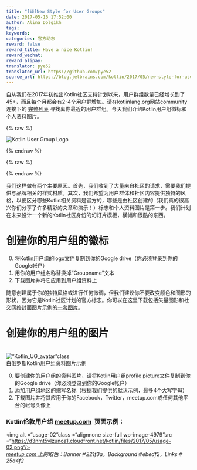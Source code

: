 ```yaml
---
title: "[译]New Style for User Groups"
date: 2017-05-16 17:52:00
author: Alina Dolgikh
tags:
keywords:
categories: 官方动态
reward: false
reward_title: Have a nice Kotlin!
reward_wechat:
reward_alipay:
translator: pye52
translator_url: https://github.com/pye52
source_url: https://blog.jetbrains.com/kotlin/2017/05/new-style-for-user-groups/
---
```


自从我们在2017年初推出Kotlin社区支持计划以来，用户群组数量已经增长到了45+，而且每个月都会有2-4个用户群增加。请在kotlinlang.org网站community连接下的 [完整列表](http://kotlinlang.org/community/user-groups.html#kotlin-user-groups-47) 寻找离你最近的用户群组。今天我们介绍Kotlin用户组徽标和个人资料图片。

{% raw %}
<p><img alt="Kotlin User Group Logo" class="alignnone size-full wp-image-4976" src="https://d3nmt5vlzunoa1.cloudfront.net/kotlin/files/2017/05/Screen-Shot-2017-05-15-at-16.16.21.png"/></p>
{% endraw %}

{% raw %}
<p><span id="more-4997"></span></p>
{% endraw %}

我们这样做有两个主要原因。首先，我们收到了大量来自社区的请求，需要我们提供与品牌相关的样式材质。其次，我们希望为用户群体和社区内容提供独特的风格，以便区分哪些Kotlin相关资料是官方的，哪些是由社区创建的（我们真的很高兴你们分享了许多精彩的文章和演示！）标志和个人资料图片是第一步。我们计划在未来设计一个新的Kotlin社区身份的幻灯片模板，横幅和很酷的东西。
# 创建你的用户组的徽标

0. 将Kotlin用户组的logo文件复制到你的Google drive（你必须登录到你的Google帐户）
1. 用你的用户组名称替换掉“Groupname”文本
2. 下载图片并将它应用到用户组资料上

随意创建属于你的独特风格或进行任何微调，但我们建议你不要改变颜色和图形的形状，因为它是Kotlin社区计划的官方标志。你可以在这里下载包括矢量图形和社交网络封面图片示例的[一套图片](https://drive.google.com/open?id=0B3Zi34svOj1RZ2sxZExhblRJc1k)。
# 创建你的用户组的图片

<br/>
<img alt =“Kotlin_UG_avatar”class =“alignnone size-full wp-image-4978”height =“250”src =“https://d3nmt5vlzunoa1.cloudfront.net/kotlin/files/2017/05/Copy-of- “kotlin_UG_avatar.png”width =“250”/><br/>
白俄罗斯Kotlin用户组资料图片示例</em> <br/>

0. 要创建你的用户组的资料图片，请将Kotlin用户组profile picture文件复制到你的Google drive（你必须登录到你的Google帐户）
1. 添加用户组地区的缩写名称（根据我们提供的默认示例，最多4个大写字母）
2. 下载图片并将其应用于你的Facebook，Twitter，meetup.com或任何其他平台的帐号头像上

### Kotlin伦敦用户组 [meetup.com](http://meetup.com/)  页面示例：

<img alt =“usage-02”class =“alignnone size-full wp-image-4979”src =“https://d3nmt5vlzunoa1.cloudfront.net/kotlin/files/2017/05/usage-02.png”/> <BR/>
<em> <a href="http://meetup.com/"> meetup.com </a>上的取色：Banner＃221f3a，Background＃ebedf2，Links＃25a4f2 </em>
